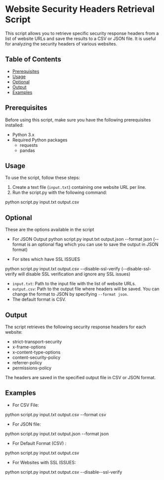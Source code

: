 # Website Security Headers Retrieval Script

This script allows you to retrieve specific security response headers from a list of website URLs and save the results to a CSV or JSON file. It is useful for analyzing the security headers of various websites.

## Table of Contents

- [Prerequisites](#prerequisites)
- [Usage](#usage)
- [Optional](#optional)
- [Output](#output)
- [Examples](#examples)

## Prerequisites

Before using this script, make sure you have the following prerequisites installed:

- Python 3.x
- Required Python packages
  - requests
  - pandas

## Usage

To use the script, follow these steps:

1. Create a text file (`input.txt`) containing one website URL per line.
2. Run the script.py with the following command:

python script.py input.txt output.csv

## Optional

These are the options available in the script

- For JSON Output
python script.py input.txt output.json --format json  (--format is an optional flag which you can use to save the output in JSON format)

- For sites which have SSL ISSUES
  
python script.py input.txt output.csv --disable-ssl-verify  (--disable-ssl-verify will disable SSL verification and ignore any SSL issues)

- `input.txt`: Path to the input file with the list of website URLs.
- `output.csv`: Path to the output file where headers will be saved. You can change the format to JSON by specifying `--format json`.
- The default format is CSV.

## Output

The script retrieves the following security response headers for each website:

- strict-transport-security
- x-frame-options
- x-content-type-options
- content-security-policy
- referrer-policy
- permissions-policy

The headers are saved in the specified output file in CSV or JSON format.

## Examples

- For CSV File:
  
python script.py input.txt output.csv --format csv

- For JSON file:
  
python script.py input.txt output.json --format json

- For Default Format (CSV) :

python script.py input.txt output.csv

- For Websites with SSL ISSUES:

python script.py input.txt output.csv --disable--ssl-verify
